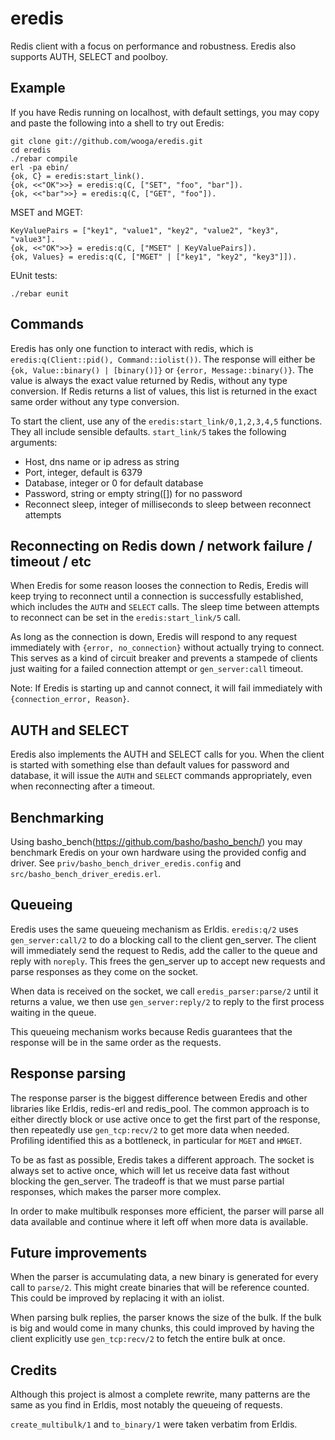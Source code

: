 # eredis

Redis client with a focus on performance and robustness. Eredis also supports AUTH, SELECT and poolboy.

## Example

If you have Redis running on localhost, with default settings, you may
copy and paste the following into a shell to try out Eredis:

    git clone git://github.com/wooga/eredis.git
    cd eredis
    ./rebar compile
    erl -pa ebin/
    {ok, C} = eredis:start_link().
    {ok, <<"OK">>} = eredis:q(C, ["SET", "foo", "bar"]).
    {ok, <<"bar">>} = eredis:q(C, ["GET", "foo"]).

MSET and MGET:

    KeyValuePairs = ["key1", "value1", "key2", "value2", "key3", "value3"].
    {ok, <<"OK">>} = eredis:q(C, ["MSET" | KeyValuePairs]).
    {ok, Values} = eredis:q(C, ["MGET" | ["key1", "key2", "key3"]]).

EUnit tests:

    ./rebar eunit


## Commands

Eredis has only one function to interact with redis, which is
`eredis:q(Client::pid(), Command::iolist())`. The response will either
be `{ok, Value::binary() | [binary()]}` or `{error,
Message::binary()}`. The value is always the exact value returned by
Redis, without any type conversion. If Redis returns a list of values,
this list is returned in the exact same order without any type
conversion.

To start the client, use any of the `eredis:start_link/0,1,2,3,4,5`
functions. They all include sensible defaults. `start_link/5` takes
the following arguments:

* Host, dns name or ip adress as string
* Port, integer, default is 6379
* Database, integer or 0 for default database
* Password, string or empty string([]) for no password
* Reconnect sleep, integer of milliseconds to sleep between reconnect attempts

## Reconnecting on Redis down / network failure / timeout / etc

When Eredis for some reason looses the connection to Redis, Eredis
will keep trying to reconnect until a connection is successfully
established, which includes the `AUTH` and `SELECT` calls. The sleep
time between attempts to reconnect can be set in the
`eredis:start_link/5` call.

As long as the connection is down, Eredis will respond to any request
immediately with `{error, no_connection}` without actually trying to
connect. This serves as a kind of circuit breaker and prevents a
stampede of clients just waiting for a failed connection attempt or
`gen_server:call` timeout.

Note: If Eredis is starting up and cannot connect, it will fail
immediately with `{connection_error, Reason}`.

## AUTH and SELECT

Eredis also implements the AUTH and SELECT calls for you. When the
client is started with something else than default values for password
and database, it will issue the `AUTH` and `SELECT` commands
appropriately, even when reconnecting after a timeout.


## Benchmarking

Using basho_bench(https://github.com/basho/basho_bench/) you may
benchmark Eredis on your own hardware using the provided config and
driver. See `priv/basho_bench_driver_eredis.config` and
`src/basho_bench_driver_eredis.erl`.

## Queueing

Eredis uses the same queueing mechanism as Erldis. `eredis:q/2` uses
`gen_server:call/2` to do a blocking call to the client
gen_server. The client will immediately send the request to Redis, add
the caller to the queue and reply with `noreply`. This frees the
gen_server up to accept new requests and parse responses as they come
on the socket.

When data is received on the socket, we call `eredis_parser:parse/2`
until it returns a value, we then use `gen_server:reply/2` to reply to
the first process waiting in the queue.

This queueing mechanism works because Redis guarantees that the
response will be in the same order as the requests.

## Response parsing

The response parser is the biggest difference between Eredis and other
libraries like Erldis, redis-erl and redis_pool. The common approach
is to either directly block or use active once to get the first part
of the response, then repeatedly use `gen_tcp:recv/2` to get more data
when needed. Profiling identified this as a bottleneck, in particular
for `MGET` and `HMGET`.

To be as fast as possible, Eredis takes a different approach. The
socket is always set to active once, which will let us receive data
fast without blocking the gen_server. The tradeoff is that we must
parse partial responses, which makes the parser more complex.

In order to make multibulk responses more efficient, the parser
will parse all data available and continue where it left off when more
data is available.

## Future improvements

When the parser is accumulating data, a new binary is generated for
every call to `parse/2`. This might create binaries that will be
reference counted. This could be improved by replacing it with an
iolist.

When parsing bulk replies, the parser knows the size of the bulk. If the
bulk is big and would come in many chunks, this could improved by
having the client explicitly use `gen_tcp:recv/2` to fetch the entire
bulk at once.

## Credits

Although this project is almost a complete rewrite, many patterns are
the same as you find in Erldis, most notably the queueing of requests.

`create_multibulk/1` and `to_binary/1` were taken verbatim from Erldis.
